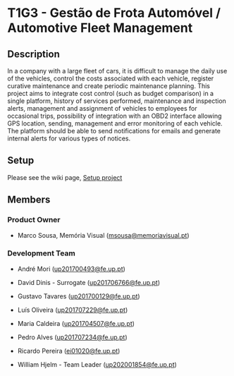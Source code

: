 # T1G3 - Gestão de Frota Automóvel / Automotive Fleet Management

## Description
In a company with a large fleet of cars, it is difficult to manage the daily use of the vehicles, control the costs associated with each vehicle, register curative maintenance and create periodic maintenance planning. This project aims to integrate cost control (such as budget comparison) in a single platform, history of services performed, maintenance and inspection alerts, management and assignment of vehicles to employees for occasional trips, possibility of integration with an OBD2 interface allowing GPS location, sending, management and error monitoring of each vehicle. The platform should be able to send notifications for emails and generate internal alerts for various types of notices.

## Setup
Please see the wiki page,  [Setup project](https://gitlab.com/feup-tbs/ldso2021/t1g3/-/wikis/project-setup)

## Members

### Product Owner

* Marco Sousa, Memória Visual (msousa@memoriavisual.pt)

### Development Team

* André Mori (up201700493@fe.up.pt)

* David Dinis - Surrogate (up201706766@fe.up.pt)

* Gustavo Tavares (up201700129@fe.up.pt)

* Luís Oliveira (up201707229@fe.up.pt)

* Maria Caldeira (up201704507@fe.up.pt)

* Pedro Alves (up201707234@fe.up.pt)

* Ricardo Pereira (ei01020@fe.up.pt)

* William Hjelm - Team Leader (up202001854@fe.up.pt)